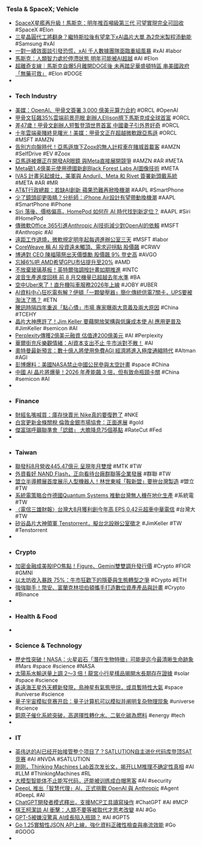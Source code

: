 ### Tesla & SpaceX; Vehicle
- [SpaceX星艦再升級！馬斯克：明年推百噸級第三代 可望實現完全可回收](https://news.cnyes.com/news/id/6150512) #SpaceX #Elon
- [三星晶圓代工將翻身？繼特斯拉後有望拿下xAI晶片大單 為2奈米製程添動能](https://www.technice.com.tw/issues/semicon/191357/) #Samsung #xAI
- [一對一績效面談引發恐慌，xAI 千人數據團隊面臨重組風暴](https://technews.tw/2025/09/11/leadership-changes-hit-the-xai-team-training-grok/) #xAI #labor
- [馬斯克：人類智力處於停滯狀態 明年可能被AI超越](https://hk.finance.yahoo.com/news/馬斯克-人類智力處於停滯狀態-明年可能被ai超越-010421102.html) #AI #Elon
- [超離奇支線｜馬斯克自爆5月離開DOGE後 未再踏足華盛頓特區 串美國政府「無藥可救」](https://hk.finance.yahoo.com/news/超離奇支線-馬斯克自爆5月離開doge後-未再踏足華盛頓特區-串美國政府-無藥可救-032657707.html) #Elon #DOGE
-
- ### Tech Industry
- [美媒：OpenAI、甲骨文簽署 3,000 億美元算力合約](https://technews.tw/2025/09/11/oracle-openai-sign-massive-300-billion-cloud-computing-deal/) #ORCL #OpenAI
- [甲骨文狂飆35%雲端前景亮眼 創辦人Ellison擠下馬斯克成全球首富](https://news.cnyes.com/news/id/6150584) #ORCL
- [差47歲！甲骨文創辦人短暫登頂世界首富 中國妻子引外界好奇](https://news.cnyes.com/news/id/6151363) #ORCL
- [十年雲端豪賭終見曙光！美媒：甲骨文正在超越微軟跟亞馬遜](https://news.cnyes.com/news/id/6151468) #ORCL #MSFT #AMZN
- [告別方向盤時代！亞馬遜旗下Zoox的無人計程車在賭城首載客](https://news.cnyes.com/news/id/6150373) #AMZN #SelfDrive #EV #Zoox
- [亞馬遜被爆正在開發AR眼鏡 與Meta直接展開競爭](https://news.cnyes.com/news/id/6150630) #AMZN #AR #META
- [Meta砸1.4億美元使用德國新創Black Forest Labs AI圖像技術](https://news.cnyes.com/news/id/6148110) #META
- [IVAS 計畫另起爐灶，美軍與 Anduril、Meta 和 Rivet 簽署新頭戴系統](https://technews.tw/2025/09/11/us-army-signed-new-contract-with-andurilmeta-and-rivet-for-ivas-replacements/) #META #AR #MR
- [AT&T行政總裁：若缺AI創新 蘋果恐難再掀換機潮](https://hk.finance.yahoo.com/news/att行政總裁：若缺ai創新-蘋果恐難再掀換機潮-075300597.html) #AAPL #SmartPhone
- [少了鏡頭卻更吸睛？分析師：iPhone Air設計有望帶動換機潮](https://news.cnyes.com/news/id/6150230) #AAPL #SmartPhone #iPhone
- [Siri 落後、價格偏高，HomePod 如何在 AI 時代找到新定位？](https://ccc.technews.tw/2025/09/11/as-apple-pursues-ai-spare-a-thought-for-the-poor-homepod/) #AAPL #Siri #HomePod
- [傳微軟Office 365引進Anthropic AI技術減少對OpenAI的依賴](https://www.ithome.com.tw/news/171119) #MSFT #Anthropic #AI
- [遠距工作退燒，微軟規定明年起每週進辦公室三天](https://finance.technews.tw/2025/09/10/microsoft-wfo-3d-a-week-2026-start/) #MSFT #labor
- [CoreWeave 稱 AI 投資遠未觸頂、需求迎拐點 股價飆](https://finance.technews.tw/2025/09/11/coreweaves-stock-has-surged-38-percent-in-4-days/) #CRWV
- [博通對 CEO 陳福陽祭出天價獎勵 股價飆 9% 登史高](https://finance.technews.tw/2025/09/11/why-broadcoms-stock-led-the-chip-sectors-rally-on-wednesday/) #AVGO
- [忘掉6%吧 AMD希望GPU市佔提升至20%](https://news.xfastest.com/amd/154529/amd-gpu-market-share/) #AMD
- [不放棄玻璃基板！英特爾強調按計畫如期推進](https://technews.tw/2025/09/11/intel-glass-substrate-rumor/) #INTC
- [波音生產進度回穩 前 8 月交機量已超越去年水準](https://technews.tw/2025/09/10/boeing-steps-up-jet-deliveries-surpassing-2024-total-by-august/) #BA
- [空中Uber來了！直升機叫車服務2026年上線](https://news.cnyes.com/news/id/6150339) #JOBY #UBER
- [AI資料中心狂吃電有解？伊頓「一顆變壓器」簡化傳統供電7關卡，UPS要被淘汰了嗎？](https://www.bnext.com.tw/article/84435/2025-eaton) #ETN
- [騰訊時隔四年重返「點心債」市場 專家曝兩大意義及兩大原因](https://news.cnyes.com/news/id/6148870) #China #TCEHY
- [晶片大神應許了！Jim Keller 要藉開放架構與低廉成本使 AI 應用更普及](https://technews.tw/2025/09/11/jim-keller-aims-to-rapidly-popularize-ai-applications-through-open-architecture-and-low-costs/) #JimKeller #semicon #AI
- [Perplexity傳獲2億美元融資 估值達200億美元](https://news.cnyes.com/news/id/6150663) #AI #Perplexity
- [華爾街充斥樂觀情緒：AI資本支出不止 牛市派對不散！](https://news.cnyes.com/news/id/6151218) #AI
- [奧特曼最新預言：數十億人將使用免費AGI 經濟將進入極度通縮時代](https://news.cnyes.com/news/id/6150301) #Altman #AGI
- [彭博爆料：美國NASA禁止中國公民參與太空計畫](https://news.cnyes.com/news/id/6151030) #space #China
- [中國 AI 晶片將爆量！2026 年產能飆 3 倍，但有致命瓶頸卡關](https://technews.tw/2025/09/11/chinas-ai-chips-will-explode-in-volume/) #China #semicon #AI
-
- ### Finance
- [財經名嘴喊買：庫存快賣光 Nike真的要復甦了](https://news.cnyes.com/news/id/6150603) #NKE
- [白宮更新金條關稅 倫敦金銀市場協會：正面進展](https://news.cnyes.com/news/id/6150589) #gold
- [傑富瑞呼籲聯準會「認錯」 大膽降息75個基點](https://news.cnyes.com/news/id/6151299) #RateCut #Fed
-
- ### Taiwan
- [聯發科8月營收445.47億元 呈現年月雙增](https://news.cnyes.com/news/id/6150200) #MTK #TW
- [外資看好 NAND Flash，正向看待台廠群聯等企業發展](https://finance.technews.tw/2025/09/11/foreign-capital-is-optimistic-about-the-development-of-nand-flash-industry/) #群聯 #TW
- [盟立半導體展首度展示人型機器人！林世東喊「鞍新盟」要拚台灣製造](https://finance.technews.tw/2025/09/10/md-x/) #盟立 #TW
- [系統電策略合作德國Quantum Systems 推動台灣無人機在地化生產](https://news.cnyes.com/news/id/6151170) #系統電 #TW
- [〈電信三雄財報〉台灣大8月獲利創今年高 EPS 0.42元超車中華電信](https://news.cnyes.com/news/id/6150215) #台灣大 #TW
- [矽谷晶片大神領軍 Tenstorrent，擬台北設辦公室徵才](https://technews.tw/2025/09/10/jim-keller-in-semicon-taiwan-2025/) #JimKeller #TW #Tenstorrent
-
- ### Crypto
- [加密金融成美股IPO焦點！Figure、Gemini雙雙調升發行價](https://news.cnyes.com/news/id/6150864) #Crypto #FIGR #GMNI
- [以太坊收入暴跌 75%：牛市狂歡下的隱憂與生態轉型之爭](https://blockcast.it/2025/09/10/ethereum-revenue-falls-despite-all-time-price-highs/) #Crypto #ETH
- [強強聯手！幣安、富蘭克林坦伯頓攜手打造數位資產產品與計畫](https://blockcast.it/2025/09/10/binance-franklin-templeton-join-hands-develop-new-products-and-projects-bridge-tradfi-to-defi/) #Crypto #Binance
-
- ### Health & Food
-
- ### Science & Technology
- [歷史性突破！NASA：火星岩石「潛在生物特徵」可能是迄今最清晰生命跡象](https://news.cnyes.com/news/id/6151472) #Mars #space #science #NASA
- [太陽系水輸送量上調 2～3 倍！龍宮小行星樣品揭開水長期存在證據](https://technews.tw/2025/09/11/asteroid-ryugu-flowing-water/) #solar #space #science
- [遙遠海王星外天體新發現，鳥神星有氣態甲烷，或具暫時性大氣](https://technews.tw/2025/09/10/makemake-tno-solar-system-dwarf-planet/) #space #universe #science
- [量子宇宙模拟竞赛开启：量子计算机可以模拟并阐明复杂物理现象](https://www.jiqizhixin.com/articles/2025-09-11-10) #universe #science
- [銅原子催化系統突破，高選擇性轉化水、二氧化碳為燃料](https://technews.tw/2025/09/11/g-c3n4-copper-atom-catalytic-co2-methane/) #energy #tech
-
- ### IT
- [英伟达的AI已经开始接管整个项目了？SATLUTION自主进化代码库登顶SAT竞赛](https://www.jiqizhixin.com/articles/2025-09-11-3) #AI #NVDA #SATLUTION
- [刚刚，Thinking Machines Lab首次发长文，揭开LLM推理不确定性真相](https://www.jiqizhixin.com/articles/2025-09-11-4) #AI #LLM #ThinkingMachines #RL
- [大模型智能体不止能写代码，还能被训练成白帽黑客](https://www.jiqizhixin.com/articles/2025-09-11-2) #AI #security
- [DeepL 推出「智慧代理」AI，正式挑戰 OpenAI 與 Anthropic](https://www.techbang.com/posts/125276-deepl-ai-challenges-openai-anthropic) #Agent #DeepL #AI
- [ChatGPT開發者模式釋出，支援MCP工具讀寫操作](https://www.ithome.com.tw/news/171115) #ChatGPT #AI #MCP
- [棋王柯潔談 AI 衝擊：人類不要等被取代才思考改變](https://hk.news.yahoo.com/棋王柯潔談-ai-衝擊：人類不要等被取代才思考改變-062818408.html) #AI #Go
- [GPT-5被嫌沒驚喜 AI成長陷入瓶頸？](https://tw.news.yahoo.com/gpt-5被嫌沒驚喜-ai成長陷入瓶頸-093000669.html) #AI #GPT5
- [Go 1.25實驗性JSON API上線，強化資料正確性檢查與串流效能](https://www.ithome.com.tw/news/171109) #Go #GOOG
-